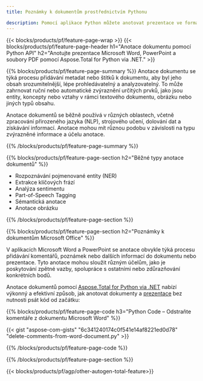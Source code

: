 ```yaml
---
title: Poznámky k dokumentům prostřednictvím Pythonu 

description: Pomocí aplikace Python můžete anotovat prezentace ve formátu PDF, Microsoft Word a PowerPoint. Jasná anotace s lehkostí.
---
```


{{< blocks/products/pf/feature-page-wrap >}}
{{< blocks/products/pf/feature-page-header h1="Anotace dokumentu pomocí Python API" h2="Anotujte prezentace Microsoft Word, PowerPoint a soubory PDF pomocí Aspose.Total for Python via .NET." >}}

{{% blocks/products/pf/feature-page-summary %}}
Anotace dokumentu se týká procesu přidávání metadat nebo štítků k dokumentu, aby byl jeho obsah srozumitelnější, lépe prohledávatelný a analyzovatelný. To může zahrnovat ruční nebo automatické zvýraznění určitých prvků, jako jsou entity, koncepty nebo vztahy v rámci textového dokumentu, obrázku nebo jiných typů obsahu.<br />

Anotace dokumentů se běžně používá v různých oblastech, včetně zpracování přirozeného jazyka (NLP), strojového učení, dolování dat a získávání informací. Anotace mohou mít různou podobu v závislosti na typu zvýrazněné informace a účelu anotace.

{{% /blocks/products/pf/feature-page-summary  %}}

{{% blocks/products/pf/feature-page-section  h2="Běžné typy anotace dokumentů" %}}

- Rozpoznávání pojmenované entity (NER)
- Extrakce klíčových frází
- Analýza sentimentu
- Part-of-Speech Tagging
- Sémantická anotace
- Anotace obrázku

{{% /blocks/products/pf/feature-page-section %}}

{{% blocks/products/pf/feature-page-section  h2="Poznámky k dokumentům Microsoft Office" %}}


V aplikacích Microsoft Word a PowerPoint se anotace obvykle týká procesu přidávání komentářů, poznámek nebo dalších informací do dokumentu nebo prezentace. Tyto anotace mohou sloužit různým účelům, jako je poskytování zpětné vazby, spolupráce s ostatními nebo zdůrazňování konkrétních bodů.   <br />

Anotace dokumentů pomocí [Aspose.Total for Python via .NET](https://products.aspose.com/total/python-net/) nabízí výkonný a efektivní způsob, jak anotovat dokumenty a [prezentace](https://products.aspose.com/total/cs/python-net/annotate/powerpoint/) bez nutnosti psát kód od začátku:<br />

{{% blocks/products/pf/feature-page-code h3="Python Code – Odstraňte komentáře z dokumentu Microsoft Word" %}}

{{< gist "aspose-com-gists" "6c341240174c0f541e14af8221ed0d78" "delete-comments-from-word-document.py" >}}

{{% /blocks/products/pf/feature-page-code  %}}

{{% /blocks/products/pf/feature-page-section %}}

{{< blocks/products/pf/agp/other-autogen-total-feature>}}